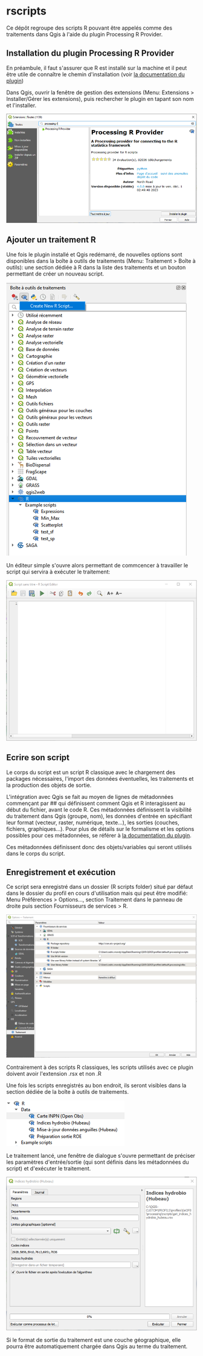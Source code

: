 # rscripts

Ce dépôt regroupe des scripts R pouvant être appelés comme des traitements dans Qgis à l'aide du plugin Processing R Provider.

## Installation du plugin Processing R Provider

En préambule, il faut s'assurer que R est installé sur la machine et il peut être utile de connaître le chemin d'installation (voir [la documentation du plugin](https://north-road.github.io/qgis-processing-r/))

Dans Qgis, ouvrir la fenêtre de gestion des extensions (Menu: Extensions \> Installer/Gérer les extensions), puis rechercher le plugin en tapant son nom et l'installer.

![](images/image-1417433482.png)

## Ajouter un traitement R

Une fois le plugin installé et Qgis redémarré, de nouvelles options sont disponibles dans la boîte à outils de traitements (Menu: Traitement \> Boîte à outils): une section dédiée à R dans la liste des traitements et un bouton permettant de créer un nouveau script.

![](images/image-622879615.png)

Un éditeur simple s'ouvre alors permettant de commcencer à travailler le script qui servira à exécuter le traitement:

![](images/image-1419245693.png)

## Ecrire son script

Le corps du script est un script R classique avec le chargement des packages nécessaires, l'import des données éventuelles, les traitements et la production des objets de sortie.

L'intégration avec Qgis se fait au moyen de lignes de métadonnées commençant par \## qui définissent comment Qgis et R interagissent au début du fichier, avant le code R. Ces métadonnées définissent la visibilité du traitement dans Qgis (groupe, nom), les données d'entrée en spécifiant leur format (vecteur, raster, numérique, texte...), les sorties (couches, fichiers, graphiques...). Pour plus de détails sur le formalisme et les options possibles pour ces métadonnées, se référer à [la documentation du plugin](https://north-road.github.io/qgis-processing-r/script-syntax/).

Ces métadonnées définissent donc des objets/variables qui seront utilisés dans le corps du script.

## Enregistrement et exécution

Ce script sera enregistré dans un dossier (R scripts folder) situé par défaut dans le dossier du profil en cours d'utilisation mais qui peut être modifié: Menu Préférences \> Options..., section Traitement dans le panneau de droite puis section Fournisseurs de services \> R.

![](images/image-1431764553.png)

Contrairement à des scripts R classiques, les scripts utilisés avec ce plugin doivent avoir l'extension .rsx et non .R

Une fois les scripts enregistrés au bon endroit, ils seront visibles dans la section dédiée de la boîte à outils de traitements.

![](images/image-1905930129.png)

Le traitement lancé, une fenêtre de dialogue s'ouvre permettant de préciser les paramètres d'entrée/sortie (qui sont définis dans les métadonnées du script) et d'exécuter le traitement.

![](images/image-1397627805.png)

Si le format de sortie du traitement est une couche géographique, elle pourra être automatiquement chargée dans Qgis au terme du traitement.
